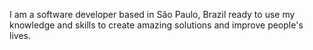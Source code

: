I am a software developer based in São Paulo, Brazil ready to use my knowledge and skills to create amazing solutions and improve people's lives.
